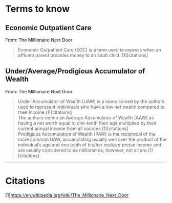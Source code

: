 # Terms to know

## Economic Outpatient Care
From: The Millionaire Next Door
>Economic Outpatient Care (EOC) is a term used to express when an affluent parent provides money to an adult child. (1)[citations]

## Under/Average/Prodigious Accumulator of Wealth
From: The Millionaire Next Door
>Under Accumulator of Wealth (UAW) is a name coined by the authors used to represent individuals who have a low net wealth compared to their income.(1)[citations]   
>The authors define an Average Accumulator of Wealth (AAW) as having a net worth equal to one-tenth their age multiplied by their current annual income from all sources.(1)[citations]   
> Prodigious Accumulators of Wealth (PAW) is the reciprocal of the more common UAW, accumulating usually well over the product of the individual’s age and one tenth of his/her realized pretax income and are usually considered to be millionaires; however, not all are.(1)[citations]  





------
# Citations
[1]<https://en.wikipedia.org/wiki/The_Millionaire_Next_Door>
